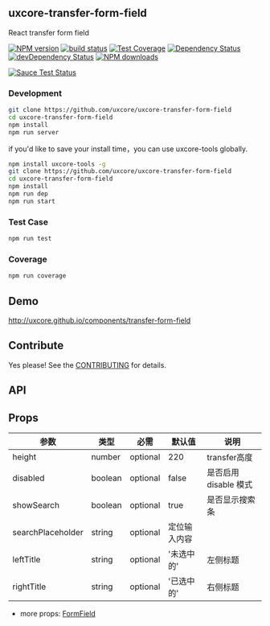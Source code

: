 ## uxcore-transfer-form-field

React transfer form field

[![NPM version][npm-image]][npm-url]
[![build status][travis-image]][travis-url]
[![Test Coverage][coveralls-image]][coveralls-url]
[![Dependency Status][dep-image]][dep-url]
[![devDependency Status][devdep-image]][devdep-url] 
[![NPM downloads][downloads-image]][npm-url]

[![Sauce Test Status][sauce-image]][sauce-url]

[npm-image]: http://img.shields.io/npm/v/uxcore-transfer-form-field.svg?style=flat-square
[npm-url]: http://npmjs.org/package/uxcore-transfer-form-field
[travis-image]: https://img.shields.io/travis/uxcore/uxcore-transfer-form-field.svg?style=flat-square
[travis-url]: https://travis-ci.org/uxcore/uxcore-transfer-form-field
[coveralls-image]: https://img.shields.io/coveralls/uxcore/uxcore-transfer-form-field.svg?style=flat-square
[coveralls-url]: https://coveralls.io/r/uxcore/uxcore-transfer-form-field?branch=master
[dep-image]: http://img.shields.io/david/uxcore/uxcore-transfer-form-field.svg?style=flat-square
[dep-url]: https://david-dm.org/uxcore/uxcore-transfer-form-field
[devdep-image]: http://img.shields.io/david/dev/uxcore/uxcore-transfer-form-field.svg?style=flat-square
[devdep-url]: https://david-dm.org/uxcore/uxcore-transfer-form-field#info=devDependencies
[downloads-image]: https://img.shields.io/npm/dm/uxcore-transfer-form-field.svg
[sauce-image]: https://saucelabs.com/browser-matrix/uxcore-transfer-form-field.svg
[sauce-url]: https://saucelabs.com/u/uxcore-transfer-form-field


### Development

```sh
git clone https://github.com/uxcore/uxcore-transfer-form-field
cd uxcore-transfer-form-field
npm install
npm run server
```

if you'd like to save your install time，you can use uxcore-tools globally.

```sh
npm install uxcore-tools -g
git clone https://github.com/uxcore/uxcore-transfer-form-field
cd uxcore-transfer-form-field
npm install
npm run dep
npm run start
```

### Test Case

```sh
npm run test
```

### Coverage

```sh
npm run coverage
```

## Demo

http://uxcore.github.io/components/transfer-form-field

## Contribute

Yes please! See the [CONTRIBUTING](https://github.com/uxcore/uxcore/blob/master/CONTRIBUTING.md) for details.

## API

## Props

|参数|类型|必需|默认值|说明|
|---|----|---|----|---|
|height|number|optional|220|transfer高度|
|disabled|boolean|optional|false|是否启用 disable 模式|
|showSearch|boolean|optional|true|是否显示搜索条|
|searchPlaceholder|string|optional|定位输入内容||
|leftTitle|string|optional|'未选中的'|左侧标题|
|rightTitle|string|optional|'已选中的'|右侧标题|

* more props: [FormField](http://uxcore.coding.me/components/form/#formfield-专属配置)

